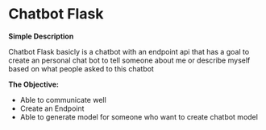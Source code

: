 <h1> Chatbot Flask </h1>

<b> Simple Description </b>
<p>Chatbot Flask basicly is a chatbot with an endpoint api that has a goal to 
create an personal chat bot to tell someone about me or describe myself
based on what people asked to this chatbot</p>

<b> The Objective:</b>
<ul>
    <li> Able to communicate well </li>
    <li> Create an Endpoint </li>
    <li> Able to generate model for someone who want to create chatbot model </li>
</ul>